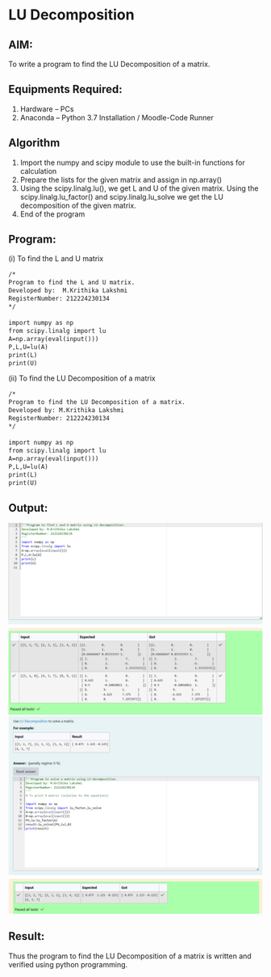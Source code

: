 # LU Decomposition 

## AIM:
To write a program to find the LU Decomposition of a matrix.

## Equipments Required:
1. Hardware – PCs
2. Anaconda – Python 3.7 Installation / Moodle-Code Runner

## Algorithm
1. Import the numpy and scipy module to use the built-in functions for calculation
2. Prepare the lists for the given matrix and assign in np.array()
3. Using the scipy.linalg.lu(), we get L and U of the given matrix. Using the scipy.linalg.lu_factor() and scipy.linalg.lu_solve we get the LU decomposition of the given matrix.
4. End of the program

## Program:
(i) To find the L and U matrix
```
/*
Program to find the L and U matrix.
Developed by:  M.Krithika Lakshmi
RegisterNumber: 212224230134
*/

import numpy as np
from scipy.linalg import lu
A=np.array(eval(input()))
P,L,U=lu(A)
print(L)
print(U)
```

(ii) To find the LU Decomposition of a matrix
```
/*
Program to find the LU Decomposition of a matrix.
Developed by: M.Krithika Lakshmi
RegisterNumber: 212224230134
*/

import numpy as np
from scipy.linalg import lu
A=np.array(eval(input()))
P,L,U=lu(A)
print(L)
print(U)
```

## Output:
![alt text](<Screenshot 2025-04-21 122955.png>)
![alt text](<Screenshot 2025-04-21 123020.png>)

## Result:
Thus the program to find the LU Decomposition of a matrix is written and verified using python programming.

